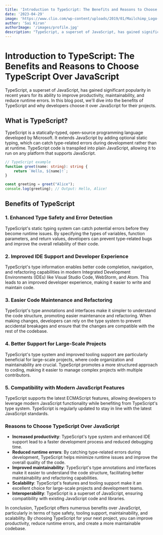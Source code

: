 ```yaml
---
title: 'Introduction to TypeScript: The Benefits and Reasons to Choose TypeScript Over JavaScript'
date: '2023-04-29'
image: 'https://www.clio.com/wp-content/uploads/2019/01/Mailchimp_Logo-Horizontal_Black.png'
author: 'Sai Kiran'
authorImage: '/images/profile.jpg'
description: "TypeScript, a superset of JavaScript, has gained significant popularity in recent years for its ability to improve productivity, maintainability, and reduce runtime errors. In this blog post, we'll dive into the benefits of TypeScript and why developers choose it over JavaScript for their projects."
---
```


# Introduction to TypeScript: The Benefits and Reasons to Choose TypeScript Over JavaScript

TypeScript, a superset of JavaScript, has gained significant popularity in recent years for its ability to improve productivity, maintainability, and reduce runtime errors. In this blog post, we'll dive into the benefits of TypeScript and why developers choose it over JavaScript for their projects.

## What is TypeScript?

TypeScript is a statically-typed, open-source programming language developed by Microsoft. It extends JavaScript by adding optional static typing, which can catch type-related errors during development rather than at runtime. TypeScript code is transpiled into plain JavaScript, allowing it to run on any platform that supports JavaScript.

```typescript
// TypeScript example
function greet(name: string): string {
    return `Hello, ${name}!`;
}

const greeting = greet("Alice");
console.log(greeting); // Output: Hello, Alice!
```

## Benefits of TypeScript
### 1. Enhanced Type Safety and Error Detection
TypeScript's static typing system can catch potential errors before they become runtime issues. By specifying the types of variables, function parameters, and return values, developers can prevent type-related bugs and improve the overall reliability of their code.

### 2. Improved IDE Support and Developer Experience
TypeScript's type information enables better code completion, navigation, and refactoring capabilities in modern Integrated Development Environments (IDEs) like Visual Studio Code, WebStorm, and Atom. This leads to an improved developer experience, making it easier to write and maintain code.

### 3. Easier Code Maintenance and Refactoring
TypeScript's type annotations and interfaces make it simpler to understand the code structure, promoting easier maintenance and refactoring. When making changes, developers can rely on the type system to prevent accidental breakages and ensure that the changes are compatible with the rest of the codebase.

### 4. Better Support for Large-Scale Projects
TypeScript's type system and improved tooling support are particularly beneficial for large-scale projects, where code organization and maintainability are crucial. TypeScript promotes a more structured approach to coding, making it easier to manage complex projects with multiple contributors.

### 5. Compatibility with Modern JavaScript Features
TypeScript supports the latest ECMAScript features, allowing developers to leverage modern JavaScript functionality while benefiting from TypeScript's type system. TypeScript is regularly updated to stay in line with the latest JavaScript standards.

### Reasons to Choose TypeScript Over JavaScript
- **Increased productivity**: TypeScript's type system and enhanced IDE support lead to a faster development process and reduced debugging time.
- **Reduced runtime errors**: By catching type-related errors during development, TypeScript helps minimize runtime issues and improve the overall quality of the code.
- **Improved maintainability**: TypeScript's type annotations and interfaces make it easier to understand the code structure, facilitating better maintainability and refactoring capabilities.
- **Scalability**: TypeScript's features and tooling support make it an excellent choice for large-scale projects and development teams.
- **Interoperability**: TypeScript is a superset of JavaScript, ensuring compatibility with existing JavaScript code and libraries.

In conclusion, TypeScript offers numerous benefits over JavaScript, particularly in terms of type safety, tooling support, maintainability, and scalability. By choosing TypeScript for your next project, you can improve productivity, reduce runtime errors, and create a more maintainable codebase.


